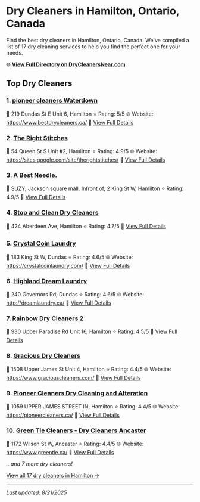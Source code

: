 # Dry Cleaners in Hamilton, Ontario, Canada

Find the best dry cleaners in Hamilton, Ontario, Canada. We've compiled a list of 17 dry cleaning services to help you find the perfect one for your needs.

🌐 **[View Full Directory on DryCleanersNear.com](https://drycleanersnear.com/city/Canada/Ontario/Hamilton)**

## Top Dry Cleaners

### 1. [pioneer cleaners Waterdown](https://drycleanersnear.com/dryCleaner/6890146a913e4c7c8f7e9923/pioneer-cleaners-waterdown)
📍 219 Dundas St E Unit 6, Hamilton
⭐ Rating: 5/5
🌐 Website: https://www.bestdrycleaners.ca/
🔗 [View Full Details](https://drycleanersnear.com/dryCleaner/6890146a913e4c7c8f7e9923/pioneer-cleaners-waterdown)

### 2. [The Right Stitches](https://drycleanersnear.com/dryCleaner/6890142f913e4c7c8f7e95c6/the-right-stitches)
📍 54 Queen St S Unit #2, Hamilton
⭐ Rating: 4.9/5
🌐 Website: https://sites.google.com/site/therightstitches/
🔗 [View Full Details](https://drycleanersnear.com/dryCleaner/6890142f913e4c7c8f7e95c6/the-right-stitches)

### 3. [A Best Needle.](https://drycleanersnear.com/dryCleaner/68901489913e4c7c8f7e9a12/a-best-needle)
📍 SUZY, Jackson square mall. Infront of, 2 King St W, Hamilton
⭐ Rating: 4.9/5
🔗 [View Full Details](https://drycleanersnear.com/dryCleaner/68901489913e4c7c8f7e9a12/a-best-needle)

### 4. [Stop and Clean Dry Cleaners](https://drycleanersnear.com/dryCleaner/6890143a913e4c7c8f7e973e/stop-and-clean-dry-cleaners)
📍 424 Aberdeen Ave, Hamilton
⭐ Rating: 4.7/5
🔗 [View Full Details](https://drycleanersnear.com/dryCleaner/6890143a913e4c7c8f7e973e/stop-and-clean-dry-cleaners)

### 5. [Crystal Coin Laundry](https://drycleanersnear.com/dryCleaner/6890142d913e4c7c8f7e9582/crystal-coin-laundry)
📍 183 King St W, Dundas
⭐ Rating: 4.6/5
🌐 Website: https://crystalcoinlaundry.com/
🔗 [View Full Details](https://drycleanersnear.com/dryCleaner/6890142d913e4c7c8f7e9582/crystal-coin-laundry)

### 6. [Highland Dream Laundry](https://drycleanersnear.com/dryCleaner/6890144c913e4c7c8f7e983e/highland-dream-laundry)
📍 240 Governors Rd, Dundas
⭐ Rating: 4.6/5
🌐 Website: http://dreamlaundry.ca/
🔗 [View Full Details](https://drycleanersnear.com/dryCleaner/6890144c913e4c7c8f7e983e/highland-dream-laundry)

### 7. [Rainbow Dry Cleaners 2](https://drycleanersnear.com/dryCleaner/68901438913e4c7c8f7e96fe/rainbow-dry-cleaners-2)
📍 930 Upper Paradise Rd Unit 16, Hamilton
⭐ Rating: 4.5/5
🔗 [View Full Details](https://drycleanersnear.com/dryCleaner/68901438913e4c7c8f7e96fe/rainbow-dry-cleaners-2)

### 8. [Gracious Dry Cleaners](https://drycleanersnear.com/dryCleaner/68901434913e4c7c8f7e9684/gracious-dry-cleaners)
📍 1508 Upper James St Unit 4, Hamilton
⭐ Rating: 4.4/5
🌐 Website: https://www.graciouscleaners.com/
🔗 [View Full Details](https://drycleanersnear.com/dryCleaner/68901434913e4c7c8f7e9684/gracious-dry-cleaners)

### 9. [Pioneer Cleaners Dry Cleaning and Alteration](https://drycleanersnear.com/dryCleaner/6890145e913e4c7c8f7e98bf/pioneer-cleaners-dry-cleaning-and-alteration)
📍 1059 UPPER JAMES STREET IN, Hamilton
⭐ Rating: 4.4/5
🌐 Website: https://pioneercleaners.ca/
🔗 [View Full Details](https://drycleanersnear.com/dryCleaner/6890145e913e4c7c8f7e98bf/pioneer-cleaners-dry-cleaning-and-alteration)

### 10. [Green Tie Cleaners - Dry Cleaners Ancaster](https://drycleanersnear.com/dryCleaner/68901485913e4c7c8f7e99f2/green-tie-cleaners-dry-cleaners-ancaster)
📍 1172 Wilson St W, Ancaster
⭐ Rating: 4.4/5
🌐 Website: https://www.greentie.ca/
🔗 [View Full Details](https://drycleanersnear.com/dryCleaner/68901485913e4c7c8f7e99f2/green-tie-cleaners-dry-cleaners-ancaster)


*...and 7 more dry cleaners!*

[View all 17 dry cleaners in Hamilton →](https://drycleanersnear.com/city/Canada/Ontario/Hamilton)

---

*Last updated: 8/21/2025*

